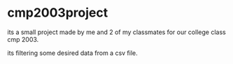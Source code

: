 # cmp2003project

its a small project made by me and 2 of my classmates for our college class cmp 2003.

its filtering some desired data from a csv file.
